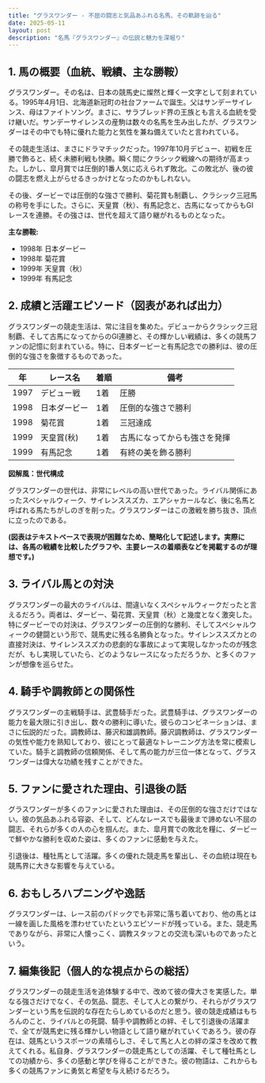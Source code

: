 ```yaml
---
title: "グラスワンダー - 不屈の闘志と気品あふれる名馬、その軌跡を辿る"
date: 2025-05-11
layout: post
description: "名馬『グラスワンダー』の伝説と魅力を深堀り"
---
```


## 1. 馬の概要（血統、戦績、主な勝鞍）

グラスワンダー。その名は、日本の競馬史に燦然と輝く一文字として刻まれている。1995年4月1日、北海道新冠町の社台ファームで誕生。父はサンデーサイレンス、母はファイトソング。まさに、サラブレッド界の王族とも言える血統を受け継いだ。サンデーサイレンスの産駒は数々の名馬を生み出したが、グラスワンダーはその中でも特に優れた能力と気性を兼ね備えていたと言われている。

その競走生活は、まさにドラマチックだった。1997年10月デビュー、初戦を圧勝で飾ると、続く未勝利戦も快勝。瞬く間にクラシック戦線への期待が高まった。しかし、皐月賞では圧倒的1番人気に応えられず敗北。この敗北が、後の彼の闘志を燃え上がらせるきっかけとなったのかもしれない。

その後、ダービーでは圧倒的な強さで勝利、菊花賞も制覇し、クラシック三冠馬の称号を手にした。さらに、天皇賞（秋）、有馬記念と、古馬になってからもGIレースを連勝。その強さは、世代を超えて語り継がれるものとなった。

**主な勝鞍:**

* 1998年 日本ダービー
* 1998年 菊花賞
* 1999年 天皇賞（秋）
* 1999年 有馬記念


## 2. 成績と活躍エピソード（図表があれば出力）

グラスワンダーの競走生活は、常に注目を集めた。デビューからクラシック三冠制覇、そして古馬になってからのGI連勝と、その輝かしい戦績は、多くの競馬ファンの記憶に刻まれている。特に、日本ダービーと有馬記念での勝利は、彼の圧倒的な強さを象徴するものであった。

| 年 | レース名         | 着順 | 備考                               |
|---|-----------------|-----|------------------------------------|
| 1997 | デビュー戦       | 1着 | 圧勝                               |
| 1998 | 日本ダービー       | 1着 | 圧倒的な強さで勝利                  |
| 1998 | 菊花賞           | 1着 | 三冠達成                             |
| 1999 | 天皇賞(秋)       | 1着 | 古馬になってからも強さを発揮          |
| 1999 | 有馬記念         | 1着 | 有終の美を飾る勝利                 |


**図解風：世代構成**

グラスワンダーの世代は、非常にレベルの高い世代であった。ライバル関係にあったスペシャルウィーク、サイレンススズカ、エアシャカールなど、後に名馬と呼ばれる馬たちがしのぎを削った。グラスワンダーはこの激戦を勝ち抜き、頂点に立ったのである。

**(図表はテキストベースで表現が困難なため、簡略化して記述します。実際には、各馬の戦績を比較したグラフや、主要レースの着順表などを掲載するのが理想です。)**


## 3. ライバル馬との対決

グラスワンダーの最大のライバルは、間違いなくスペシャルウィークだったと言えるだろう。両者は、ダービー、菊花賞、天皇賞（秋）と幾度となく激突した。特にダービーでの対決は、グラスワンダーの圧倒的な勝利、そしてスペシャルウィークの健闘という形で、競馬史に残る名勝負となった。サイレンススズカとの直接対決は、サイレンススズカの悲劇的な事故によって実現しなかったのが残念だが、もし実現していたら、どのようなレースになっただろうか、と多くのファンが想像を巡らせた。


## 4. 騎手や調教師との関係性

グラスワンダーの主戦騎手は、武豊騎手だった。武豊騎手は、グラスワンダーの能力を最大限に引き出し、数々の勝利に導いた。彼らのコンビネーションは、まさに伝説的だった。調教師は、藤沢和雄調教師。藤沢調教師は、グラスワンダーの気性や能力を熟知しており、彼にとって最適なトレーニング方法を常に模索していた。騎手と調教師の信頼関係、そして馬の能力が三位一体となって、グラスワンダーは偉大な功績を残すことができた。


## 5. ファンに愛された理由、引退後の話

グラスワンダーが多くのファンに愛された理由は、その圧倒的な強さだけではない。彼の気品あふれる容姿、そして、どんなレースでも最後まで諦めない不屈の闘志、それらが多くの人の心を掴んだ。また、皐月賞での敗北を糧に、ダービーで鮮やかな勝利を収めた姿は、多くのファンに感動を与えた。

引退後は、種牡馬として活躍。多くの優れた競走馬を輩出し、その血統は現在も競馬界に大きな影響を与えている。


## 6. おもしろハプニングや逸話

グラスワンダーは、レース前のパドックでも非常に落ち着いており、他の馬とは一線を画した風格を漂わせていたというエピソードが残っている。また、競走馬でありながら、非常に人懐っこく、調教スタッフとの交流も深いものであったという。


## 7. 編集後記（個人的な視点からの総括）

グラスワンダーの競走生活を追体験する中で、改めて彼の偉大さを実感した。単なる強さだけでなく、その気品、闘志、そして人との繋がり、それらがグラスワンダーという馬を伝説的な存在たらしめているのだと思う。彼の競走成績はもちろんのこと、ライバルとの死闘、騎手や調教師との絆、そして引退後の活躍まで、全てが競馬史に残る輝かしい物語として語り継がれていくであろう。彼の存在は、競馬というスポーツの素晴らしさ、そして馬と人との絆の深さを改めて教えてくれる。私自身、グラスワンダーの競走馬としての活躍、そして種牡馬としての功績から、多くの感動と学びを得ることができた。彼の物語は、これからも多くの競馬ファンに勇気と希望を与え続けるだろう。

